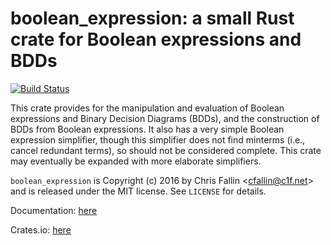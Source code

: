 boolean\_expression: a small Rust crate for Boolean expressions and BDDs
========================================================================

[![Build Status](https://travis-ci.org/cfallin/boolean_expression.svg?branch=master)](https://travis-ci.org/cfallin/boolean_expression)

This crate provides for the manipulation and evaluation of Boolean expressions
and Binary Decision Diagrams (BDDs), and the construction of BDDs from Boolean
expressions. It also has a very simple Boolean expression simplifier, though
this simplifier does not find minterms (i.e., cancel redundant terms), so
should not be considered complete. This crate may eventually be expanded with
more elaborate simplifiers.

`boolean_expression` is Copyright (c) 2016 by Chris Fallin &lt;cfallin@c1f.net&gt;
and is released under the MIT license. See `LICENSE` for details.

Documentation: [here](https://cfallin.github.io/boolean_expression/boolean_expression/)

Crates.io: [here](https://crates.io/crates/boolean_expression)
